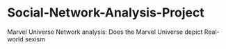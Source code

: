 # Social-Network-Analysis-Project
Marvel Universe Network analysis: Does the Marvel Universe depict Real-world sexism 
